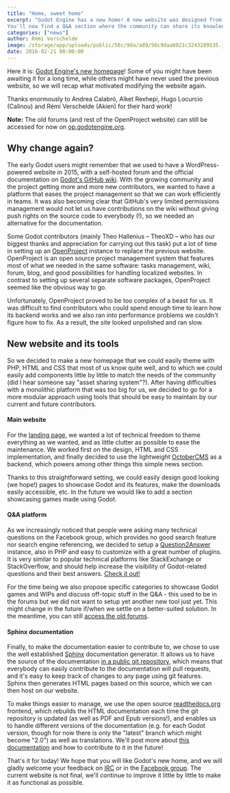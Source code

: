 ```yaml
---
title: "Home, sweet home"
excerpt: "Godot Engine has a new home! A new website was designed from the ground up with a modular design, so that it can easily be extended and customized to fit our needs.
You'll now find a Q&A section where the community can share its knowledge, and a new documentation system that can be contributed to directly via pull requests!"
categories: ["news"]
author: Rémi Verschelde
image: /storage/app/uploads/public/56c/9da/a89/56c9daa8921c3243289535.jpg
date: 2016-02-21 00:00:00
---
```


Here it is: [Godot Engine's new homepage](/)! Some of you might have been awaiting it for a long time, while others might have never used the previous website, so we will recap what motivated modifying the website again.

Thanks enormously to Andrea Calabró, Alket Rexhepi, Hugo Locurcio (Calinou) and Rémi Verschelde (Akien) for their hard work!

**Note:** The old forums (and rest of the OpenProject website) can still be accessed for now on [op.godotengine.org](http://op.godotengine.org/projects/godot-engine).

## Why change again?

The early Godot users might remember that we used to have a WordPress-powered website in 2015, with a self-hosted forum and the official documentation on [Godot's GitHub wiki](https://github.com/godotengine/godot/wiki). With the growing community and the project getting more and more new contributors, we wanted to have a platform that eases the project management so that we can work efficiently in teams. It was also becoming clear that GitHub's very limited permissions management would not let us have contributions on the wiki without giving push rights on the source code to everybody (!), so we needed an alternative for the documentation.

Some Godot contributors (mainly Theo Hallenius – TheoXD – who has our biggest thanks and appreciation for carrying out this task) put a lot of time in setting up an [OpenProject](https://www.openproject.org) instance to replace the previous website. OpenProject is an open source project management system that features most of what we needed in the same software: tasks management, wiki, forum, blog, and good possibilities for handling localized websites. In contrast to setting up several separate software packages, OpenProject seemed like the obvious way to go.

Unfortunately, OpenProject proved to be too complex of a beast for us. It was difficult to find contributors who could spend enough time to learn how its backend works and we also ran into performance problems we couldn't figure how to fix. As a result, the site looked unpolished and ran slow.

## New website and its tools

So we decided to make a new homepage that we could easily theme with PHP, HTML and CSS that most of us know quite well, and to which we could easily add components little by little to match the needs of the community (did I hear someone say "asset sharing system"?). After having difficulties with a monolithic platform that was too big for us, we decided to go for a more modular approach using tools that should be easy to maintain by our current and future contributors.

#### Main website

For the [landing page](/), we wanted a lot of technical freedom to theme everything as we wanted, and as little clutter as possible to ease the maintenance. We worked first on the design, HTML and CSS implementation, and finally decided to use the lightweight [OctoberCMS](https://octobercms.com) as a backend, which powers among other things this simple news section.

Thanks to this straightforward setting, we could easily design good looking (we hope!) pages to showcase Godot and its features, make the downloads easily accessible, etc. In the future we would like to add a section showcasing games made using Godot.

#### Q&A platform

As we increasingly noticed that people were asking many technical questions on the Facebook group, which provides no good search feature nor search engine referencing, we decided to setup a [Question2Answer](http://www.question2answer.org) instance, also in PHP and easy to customize with a great number of plugins. It is very similar to popular technical platforms like StackExchange or StackOverflow, and should help increase the visibility of Godot-related questions and their best answers. [Check it out!](/qa)

For the time being we also propose specific categories to showcase Godot games and WIPs and discuss off-topic stuff in the Q&A - this used to be in the forums but we did not want to setup yet another new tool just yet. This might change in the future if/when we settle on a better-suited solution. In the meantime, you can still [access the old forums](http://op.godotengine.org/projects/godot-engine/boards).

#### Sphinx documentation

Finally, to make the documentation easier to contribute to, we chose to use the well established [Sphinx](http://www.sphinx-doc.org) documentation generator. It allows us to have the source of the documentation [in a public git repository](https://github.com/godotengine/godot-docs), which means that everybody can easily contribute to the documentation will pull requests, and it's easy to keep track of changes to any page using git features. Sphinx then generates HTML pages based on this source, which we can then host on our website.

To make things easier to manage, we use the open source [readthedocs.org](http://readthedocs.org) frontend, which rebuilds the HTML documentation each time the git repository is updated (as well as PDF and Epub versions!), and enables us to handle different versions of the documentation (e.g. for each Godot version, though for now there is only the "latest" branch which might become "2.0") as well as translations. We'll post more about [this documentation](http://docs.godotengine.org) and how to contribute to it in the future!

That's it for today! We hope that you will like Godot's new home, and we will gladly welcome your feedback on [IRC](http://webchat.freenode.net/?channels=#godotengine) or in the [Facebook group](https://www.facebook.com/groups/godotengine/). The current website is not final, we'll continue to improve it little by little to make it as functional as possible.
